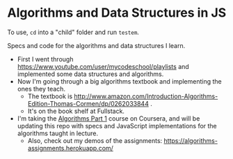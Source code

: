 # Algorithms and Data Structures in JS

To use, `cd` into a "child" folder and run `testem`.

Specs and code for the algorithms and data structures I learn.
- First I went through https://www.youtube.com/user/mycodeschool/playlists and implemented some data structures and algorithms.
- Now I'm going through a big algorithms textbook and implementing the ones they teach.
	- The textbook is http://www.amazon.com/Introduction-Algorithms-Edition-Thomas-Cormen/dp/0262033844 .
	- It's on the book shelf at Fullstack.
- I'm taking the [Algorithms Part 1](https://class.coursera.org/algs4partI-007) course on Coursera, and will be updating this repo with specs and JavaScript implementations for the algorithms taught in lecture.
	- Also, check out my demos of the assignments: https://algorithms-assignments.herokuapp.com/
